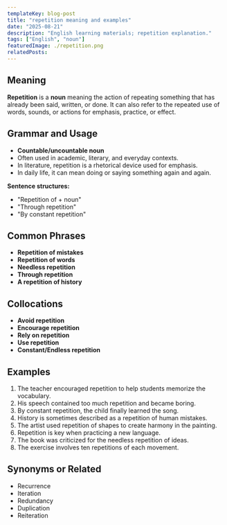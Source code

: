 ```yaml
---
templateKey: blog-post
title: "repetition meaning and examples"
date: "2025-08-21"
description: "English learning materials; repetition explanation."
tags: ["English", "noun"]
featuredImage: ./repetition.png
relatedPosts:
---
```


## Meaning

**Repetition** is a **noun** meaning the action of repeating something that has already been said, written, or done. It can also refer to the repeated use of words, sounds, or actions for emphasis, practice, or effect.

## Grammar and Usage

- **Countable/uncountable noun**
- Often used in academic, literary, and everyday contexts.
- In literature, repetition is a rhetorical device used for emphasis.
- In daily life, it can mean doing or saying something again and again.

**Sentence structures:**

- "Repetition of + noun"
- "Through repetition"
- "By constant repetition"

## Common Phrases

- **Repetition of mistakes**
- **Repetition of words**
- **Needless repetition**
- **Through repetition**
- **A repetition of history**

## Collocations

- **Avoid repetition**
- **Encourage repetition**
- **Rely on repetition**
- **Use repetition**
- **Constant/Endless repetition**

## Examples

1. The teacher encouraged repetition to help students memorize the vocabulary.
2. His speech contained too much repetition and became boring.
3. By constant repetition, the child finally learned the song.
4. History is sometimes described as a repetition of human mistakes.
5. The artist used repetition of shapes to create harmony in the painting.
6. Repetition is key when practicing a new language.
7. The book was criticized for the needless repetition of ideas.
8. The exercise involves ten repetitions of each movement.

## Synonyms or Related

- Recurrence
- Iteration
- Redundancy
- Duplication
- Reiteration
